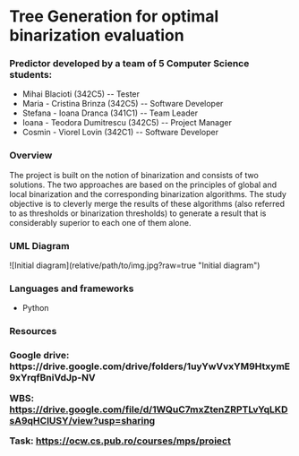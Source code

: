 <h1> Tree Generation for optimal binarization evaluation </h1>

<h3> Predictor developed by a team of 5 Computer Science students:  </h3>
<ul>
<li>Mihai Blacioti (342C5) -- Tester  </li>
<li>Maria - Cristina Brinza (342C5) -- Software Developer  </li>
<li>Stefana - Ioana Dranca (341C1) -- Team Leader  </li>
<li>Ioana - Teodora Dumitrescu (342C5) -- Project Manager  </li>
<li>Cosmin - Viorel Lovin (342C1) -- Software Developer  </li>
</ul>

<h3> Overview </h3>
The project is built on the notion of binarization and consists of two solutions. The two approaches are based on the principles of global and local binarization and the corresponding binarization algorithms. The study objective is to cleverly merge the results of these algorithms (also referred to as thresholds or binarization thresholds) to generate a result that is considerably superior to each one of them alone.

<h3> UML Diagram </h3>
![Initial diagram](relative/path/to/img.jpg?raw=true "Initial diagram")

<h3>Languages and frameworks</h3>
<ul>
<li> Python </li>
</ul>

<h3> Resources<h3>
Google drive: https://drive.google.com/drive/folders/1uyYwVvxYM9HtxymE9xYrqfBniVdJp-NV

WBS: https://drive.google.com/file/d/1WQuC7mxZtenZRPTLvYqLKDsA9qHClUSY/view?usp=sharing

Task: https://ocw.cs.pub.ro/courses/mps/proiect



